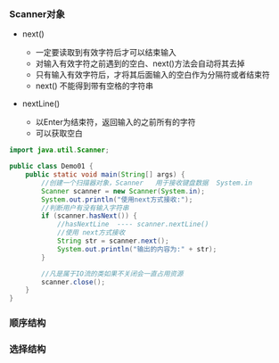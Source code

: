 ### Scanner对象

- next()

  - 一定要读取到有效字符后才可以结束输入
  - 对输入有效字符之前遇到的空白、next()方法会自动将其去掉
  - 只有输入有效字符后，才将其后面输入的空白作为分隔符或者结束符
  - next() 不能得到带有空格的字符串

- nextLine()

  - 以Enter为结束符，返回输入的之前所有的字符
  - 可以获取空白

  

```java
import java.util.Scanner;

public class Demo01 {
    public static void main(String[] args) {
        //创建一个扫描器对象，Scanner   用于接收键盘数据  System.in
        Scanner scanner = new Scanner(System.in);
        System.out.println("使用next方式接收:");
        //判断用户有没有输入字符串
        if (scanner.hasNext()) {
            //hasNextLine  ---- scanner.nextLine()
            //使用 next方式接收
            String str = scanner.next();
            System.out.println("输出的内容为:" + str);
        }

        //凡是属于IO流的类如果不关闭会一直占用资源
        scanner.close();
    }
}
```



### 顺序结构

### 选择结构